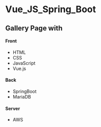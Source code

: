 # Vue_JS_Spring_Boot
<h2>Gallery Page with</h2>
<h4>Front</h4>
<ul>
<li>HTML</li>
<li>CSS</li>
<li>JavaScript</li>
<li>Vue.js</li>
</ul>
<h4>Back</h4>
<ul>
<li>SpringBoot</li>
<li>MariaDB</li>
</ul>
<h4>Server</h4>
<ul>
<li>AWS</li>
</ul>
